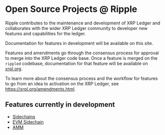 # Open Source Projects @ Ripple

Ripple contributes to the maintenance and development of XRP Ledger and collaborates with the wider XRP Ledger community to developer new features and capabilities for the ledger.

Documentation for features in development will be available on this site. 

Features and amendments go through the consensus process for approval to merge into the XRP Ledger code base. Once a feature is merged on the `rippled` codebase, documentation for that feature will be available on [xrpl.org](https://xrpl.org).

To learn more about the consensus process and the workflow for features to go from an idea to activation on the XRP Ledger, see <https://xrpl.org/amendments.html>.

## Features currently in development

  - [Sidechains](docs/xls-40d-sidechains/cross-chain-bridges.md)
  - [EVM Sidechain](docs/evm-sidechain/intro-to-evm-sidechain.md)
  - [AMM](docs/xls-30d-amm/intro.md)
